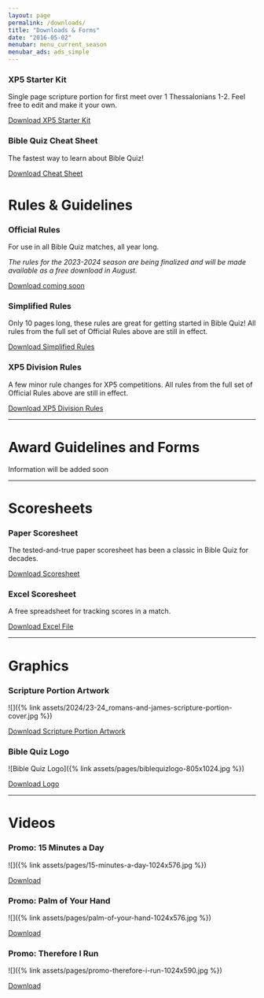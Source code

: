 ```yaml
---
layout: page
permalink: /downloads/
title: "Downloads & Forms"
date: "2016-05-02"
menubar: menu_current_season
menubar_ads: ads_simple
---
```


### XP5 Starter Kit
Single page scripture portion for first meet over 1 Thessalonians 1-2. Feel free to edit and make it your own.

<a href="{% link assets/2022/22-23_Starter.docx %}" class="button is-primary">Download XP5 Starter Kit</a>

### Bible Quiz Cheat Sheet
The fastest way to learn about Bible Quiz!

<a href="{% link assets/2021/BQ-Cheat-Sheet.pdf %}" class="button is-primary">Download Cheat Sheet</a>

# Rules & Guidelines

### Official Rules
For use in all Bible Quiz matches, all year long.

*The rules for the 2023-2024 season are being finalized and will be made available as a free download in August.*

<a href="#" class="button is-primary">Download coming soon</a>

### Simplified Rules
Only 10 pages long, these rules are great for getting started in Bible Quiz! All rules from the full set of Official Rules above are still in effect.

<a href="https://youth.ag.org/-/media/Youth/Ministries/BQ-Content/Final-Simplified-Rules.pdf?la=en" class="button is-primary">Download Simplified Rules</a>

### XP5 Division Rules
A few minor rule changes for XP5 competitions. All rules from the full set of Official Rules above are still in effect.

<a href="{% link assets/2022/XP5-Division-Rules-2022-2023.pdf %}" class="button is-primary">Download XP5 Division Rules</a>

* * *

# Award Guidelines and Forms
Information will be added soon

<!--

### Memorization Award
All of the material must be quoted one chapter at at time and in one sitting, with four mistakes or fewer. No time limit!

<a href="{% link assets/2022/22-23-Memorization-Award-Guidelines.pdf %}" class="button is-primary">Memorization Award Guidelines</a>

### Master Memorization Award
All of the material must be quoted consecutively in one sitting, within 45 minutes, with 5 mistakes or fewer

<a href="{% link assets/2022/22-23-Master-Memorization-Guidelines.pdf %}" class="button is-primary">Master Memorization Award Guidelines</a>
<a href="{% link assets/2022/22-23-Memorization-Award-Form.pdf %}" class="button is-primary">Memorization Award Form</a>

### Discipleship Award
<a href="{% link assets/2022/DiscipleshipAward.pdf %}" class="button is-primary">Award Form</a>

-->

* * *

# Scoresheets
### Paper Scoresheet
The tested-and-true paper scoresheet has been a classic in Bible Quiz for decades.

<a href="{% link assets/2016/free-paper-scoresheet.pdf %}" class="button is-primary">Download Scoresheet</a>

### Excel Scoresheet
A free spreadsheet for tracking scores in a match.

<a href="{% link assets/2016/free-excel-scoresheet-v34.xls %}" class="button is-primary">Download Excel File</a>

* * *

# Graphics

### Scripture Portion Artwork
![]({% link assets/2024/23-24_romans-and-james-scripture-portion-cover.jpg %})

<a href="{% link assets/2024/23-24_romans-and-james-scripture-portion-cover.jpg %}" class="button is-primary">Download Scripture Portion Artwork</a>


### Bible Quiz Logo
![Bible Quiz Logo]({% link assets/pages/biblequizlogo-805x1024.jpg %})

<a href="{% link assets/pages/biblequizlogo-805x1024.jpg %}" class="button is-primary">Download Logo</a>

* * *

# Videos

### Promo: 15 Minutes a Day
![]({% link assets/pages/15-minutes-a-day-1024x576.jpg %})

<a href="https://drive.google.com/file/d/1HqJsgHlyLT-G-0Ir32BzjMNs4AgjewtC/view?usp=sharing" class="button is-primary">Download</a>

### Promo: Palm of Your Hand
![]({% link assets/pages/palm-of-your-hand-1024x576.jpg %})

<a href="https://drive.google.com/file/d/17Lg2J1CBuL66NuzUrwJCX2vSLZ2LbNDX/view?usp=sharing" class="button is-primary">Download</a>

### Promo: Therefore I Run
![]({% link assets/pages/promo-therefore-i-run-1024x590.jpg %})

<a href="https://drive.google.com/open?id=1uU3XdXI2CAroXMdkgUNeHIbNQM5JbFk8" class="button is-primary">Download</a>